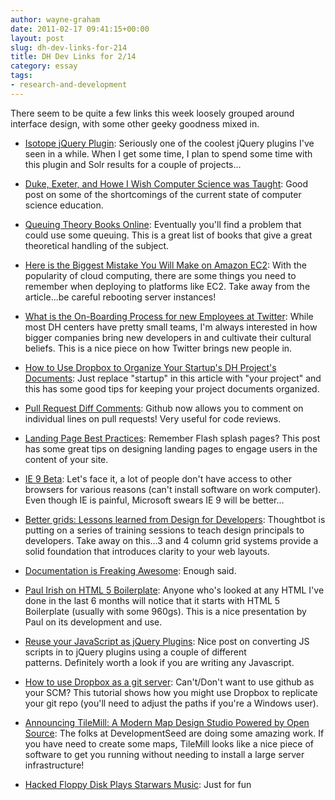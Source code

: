 ```yaml
---
author: wayne-graham
date: 2011-02-17 09:41:15+00:00
layout: post
slug: dh-dev-links-for-214
title: DH Dev Links for 2/14
category: essay
tags:
- research-and-development
---
```


There seem to be quite a few links this week loosely grouped around interface design, with some other geeky goodness mixed in.



	
  * [Isotope jQuery Plugin](http://isotope.metafizzy.co/): Seriously one of the coolest jQuery plugins I've seen in a while. When I get some time, I plan to spend some time with this plugin and Solr results for a couple of projects...

	
  * [Duke, Exeter, and Howe I Wish Computer Science was Taught](http://andrewcbrown.com/2011/02/07/duke-exeter-and-how-i-wish-computer-science-was-taught/): Good post on some of the shortcomings of the current state of computer science education.

	
  * [Queuing Theory Books Online](http://web2.uwindsor.ca/math/hlynka/qonline.html): Eventually you'll find a problem that could use some queuing. This is a great list of books that give a great theoretical handling of the subject.

	
  * [Here is the Biggest Mistake You Will Make on Amazon EC2](http://www.edukatr.com/here-is-the-biggest-mistake-you-will-make-on-amazon-ec2/): With the popularity of cloud computing, there are some things you need to remember when deploying to platforms like EC2. Take away from the article...be careful rebooting server instances!

	
  * [What is the On-Boarding Process for new Employees at Twitter](http://www.quora.com/Twitter-Inc-company/What-is-the-on-boarding-process-for-new-employees-at-Twitter): While most DH centers have pretty small teams, I'm always interested in how bigger companies bring new developers in and cultivate their cultural beliefs. This is a nice piece on how Twitter brings new people in.

	
  * [How to Use Dropbox to Organize Your Startup's DH Project's Documents](http://blog.revenueloan.com/2011/02/07/howto-use-dropbox-to-organize-your-startups-documents/): Just replace "startup" in this article with "your project" and this has some good tips for keeping your project documents organized.

	
  * [Pull Request Diff Comments](https://github.com/blog/785-pull-request-diff-comments): Github now allows you to comment on individual lines on pull requests! Very useful for code reviews.

	
  * [Landing Page Best Practices](http://visualwebsiteoptimizer.com/split-testing-blog/landing-page-best-practices/): Remember Flash splash pages? This post has some great tips on designing landing pages to engage users in the content of your site.

	
  * [IE 9 Beta](http://windows.microsoft.com/ie9): Let's face it, a lot of people don't have access to other browsers for various reasons (can't install software on work computer). Even though IE is painful, Microsoft swears IE 9 will be better...

	
  * [Better grids: Lessons learned from Design for Developers](http://robots.thoughtbot.com/post/3217276323/better-grids-lessons-learned-from-design-for): Thoughtbot is putting on a series of training sessions to teach design principals to developers. Take away on this...3 and 4 column grid systems provide a solid foundation that introduces clarity to your web layouts.

	
  * [Documentation is Freaking Awesome](http://warpspire.com/talks/documentation/): Enough said.

	
  * [Paul Irish on HTML 5 Boilerplate](http://ontwik.com/html5-2/paul-irish-on-html5-boilerplate/): Anyone who's looked at any HTML I've done in the last 6 months will notice that it starts with HTML 5 Boilerplate (usually with some 960gs). This is a nice presentation by Paul on its development and use.

	
  * [Reuse your JavaScript as jQuery Plugins](http://www.engineyard.com/blog/2011/reuse-your-javascript-as-jquery-plugins/): Nice post on converting JS scripts in to jQuery plugins using a couple of different patterns. Definitely worth a look if you are writing any Javascript.

	
  * [How to use Dropbox as a git server](http://www.intermediaware.com/blog/1085): Can't/Don't want to use github as your SCM? This tutorial shows how you might use Dropbox to replicate your git repo (you'll need to adjust the paths if you're a Windows user).

	
  * [Announcing TileMill: A Modern Map Design Studio Powered by Open Source](http://developmentseed.org/blog/2011/feb/16/announcing-tilemill-modern-map-design-studio-powered-open-source): The folks at DevelopmentSeed are doing some amazing work. If you have need to create some maps, TileMill looks like a nice piece of software to get you running without needing to install a large server infrastructure!

	
  * [Hacked Floppy Disk Plays Starwars Music](http://vodpod.com/watch/799407-hacked-floppy-disk-plays-star-wars-music-as-awesome-as-it-): Just for fun



